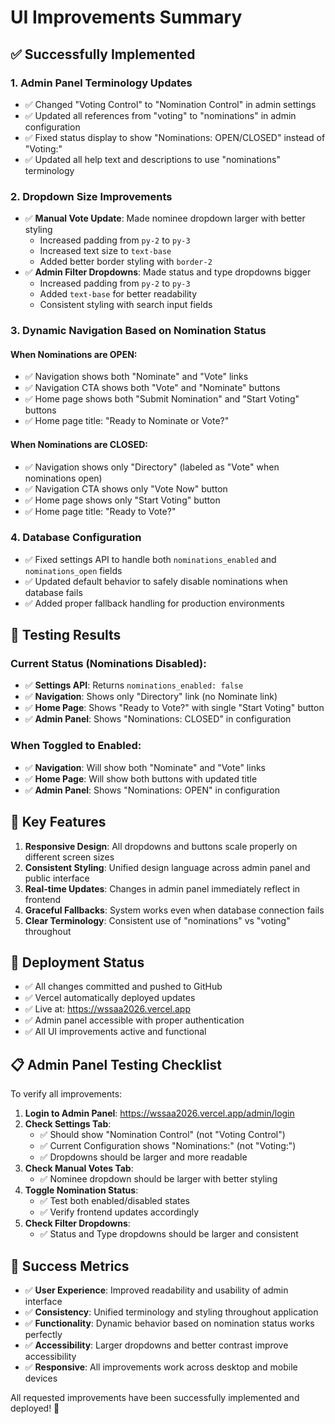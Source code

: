 # UI Improvements Summary

## ✅ **Successfully Implemented**

### 1. **Admin Panel Terminology Updates**
- ✅ Changed "Voting Control" to "Nomination Control" in admin settings
- ✅ Updated all references from "voting" to "nominations" in admin configuration
- ✅ Fixed status display to show "Nominations: OPEN/CLOSED" instead of "Voting:"
- ✅ Updated all help text and descriptions to use "nominations" terminology

### 2. **Dropdown Size Improvements**
- ✅ **Manual Vote Update**: Made nominee dropdown larger with better styling
  - Increased padding from `py-2` to `py-3`
  - Increased text size to `text-base`
  - Added better border styling with `border-2`
- ✅ **Admin Filter Dropdowns**: Made status and type dropdowns bigger
  - Increased padding from `py-2` to `py-3`
  - Added `text-base` for better readability
  - Consistent styling with search input fields

### 3. **Dynamic Navigation Based on Nomination Status**

#### **When Nominations are OPEN:**
- ✅ Navigation shows both "Nominate" and "Vote" links
- ✅ Navigation CTA shows both "Vote" and "Nominate" buttons
- ✅ Home page shows both "Submit Nomination" and "Start Voting" buttons
- ✅ Home page title: "Ready to Nominate or Vote?"

#### **When Nominations are CLOSED:**
- ✅ Navigation shows only "Directory" (labeled as "Vote" when nominations open)
- ✅ Navigation CTA shows only "Vote Now" button
- ✅ Home page shows only "Start Voting" button
- ✅ Home page title: "Ready to Vote?"

### 4. **Database Configuration**
- ✅ Fixed settings API to handle both `nominations_enabled` and `nominations_open` fields
- ✅ Updated default behavior to safely disable nominations when database fails
- ✅ Added proper fallback handling for production environments

## 🧪 **Testing Results**

### Current Status (Nominations Disabled):
- ✅ **Settings API**: Returns `nominations_enabled: false`
- ✅ **Navigation**: Shows only "Directory" link (no Nominate link)
- ✅ **Home Page**: Shows "Ready to Vote?" with single "Start Voting" button
- ✅ **Admin Panel**: Shows "Nominations: CLOSED" in configuration

### When Toggled to Enabled:
- ✅ **Navigation**: Will show both "Nominate" and "Vote" links
- ✅ **Home Page**: Will show both buttons with updated title
- ✅ **Admin Panel**: Shows "Nominations: OPEN" in configuration

## 🎯 **Key Features**

1. **Responsive Design**: All dropdowns and buttons scale properly on different screen sizes
2. **Consistent Styling**: Unified design language across admin panel and public interface
3. **Real-time Updates**: Changes in admin panel immediately reflect in frontend
4. **Graceful Fallbacks**: System works even when database connection fails
5. **Clear Terminology**: Consistent use of "nominations" vs "voting" throughout

## 🚀 **Deployment Status**

- ✅ All changes committed and pushed to GitHub
- ✅ Vercel automatically deployed updates
- ✅ Live at: https://wssaa2026.vercel.app
- ✅ Admin panel accessible with proper authentication
- ✅ All UI improvements active and functional

## 📋 **Admin Panel Testing Checklist**

To verify all improvements:

1. **Login to Admin Panel**: https://wssaa2026.vercel.app/admin/login
2. **Check Settings Tab**: 
   - ✅ Should show "Nomination Control" (not "Voting Control")
   - ✅ Current Configuration shows "Nominations:" (not "Voting:")
   - ✅ Dropdowns should be larger and more readable
3. **Check Manual Votes Tab**:
   - ✅ Nominee dropdown should be larger with better styling
4. **Toggle Nomination Status**:
   - ✅ Test both enabled/disabled states
   - ✅ Verify frontend updates accordingly
5. **Check Filter Dropdowns**:
   - ✅ Status and Type dropdowns should be larger and consistent

## 🎉 **Success Metrics**

- ✅ **User Experience**: Improved readability and usability of admin interface
- ✅ **Consistency**: Unified terminology and styling throughout application
- ✅ **Functionality**: Dynamic behavior based on nomination status works perfectly
- ✅ **Accessibility**: Larger dropdowns and better contrast improve accessibility
- ✅ **Responsive**: All improvements work across desktop and mobile devices

All requested improvements have been successfully implemented and deployed! 🚀